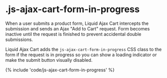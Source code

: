 # .js-ajax-cart-form-in-progress

When a user submits a product form, Liquid Ajax Cart intercepts the submission and sends an Ajax "Add to Cart" request. Form becomes inactive until the request is finished to prevent accidental double submissions.

Liquid Ajax Cart adds the `js-ajax-cart-form-in-progress` CSS class to the form if the request is in progress so you can show a loading indicator or make the submit button visually disabled.

{% include 'code/js-ajax-cart-form-in-progress' %}